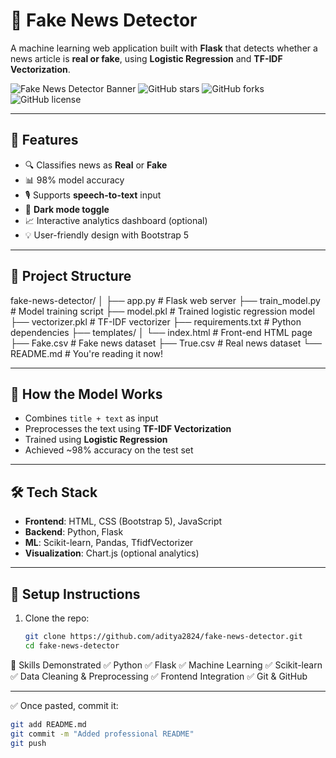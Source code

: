 # 🧠 Fake News Detector

A machine learning web application built with **Flask** that detects whether a news article is **real or fake**, using **Logistic Regression** and **TF-IDF Vectorization**.

![Fake News Detector Banner](https://img.shields.io/github/languages/top/aditya2824/fake-news-detector?style=for-the-badge)
![GitHub stars](https://img.shields.io/github/stars/aditya2824/fake-news-detector?style=for-the-badge)
![GitHub forks](https://img.shields.io/github/forks/aditya2824/fake-news-detector?style=for-the-badge)
![GitHub license](https://img.shields.io/github/license/aditya2824/fake-news-detector?style=for-the-badge)

---

## 🚀 Features

- 🔍 Classifies news as **Real** or **Fake**
- 📊 98% model accuracy
- 🎙️ Supports **speech-to-text** input
- 🌙 **Dark mode toggle**
- 📈 Interactive analytics dashboard (optional)
- 💡 User-friendly design with Bootstrap 5

---

## 📂 Project Structure

fake-news-detector/
│
├── app.py # Flask web server
├── train_model.py # Model training script
├── model.pkl # Trained logistic regression model
├── vectorizer.pkl # TF-IDF vectorizer
├── requirements.txt # Python dependencies
├── templates/
│ └── index.html # Front-end HTML page
├── Fake.csv # Fake news dataset
├── True.csv # Real news dataset
└── README.md # You're reading it now!


---

## 🧠 How the Model Works

- Combines `title + text` as input
- Preprocesses the text using **TF-IDF Vectorization**
- Trained using **Logistic Regression**
- Achieved ~98% accuracy on the test set

---

## 🛠️ Tech Stack

- **Frontend**: HTML, CSS (Bootstrap 5), JavaScript
- **Backend**: Python, Flask
- **ML**: Scikit-learn, Pandas, TfidfVectorizer
- **Visualization**: Chart.js (optional analytics)

---

## 🔧 Setup Instructions

1. Clone the repo:
   ```bash
   git clone https://github.com/aditya2824/fake-news-detector.git
   cd fake-news-detector
   
🧠 Skills Demonstrated
✅ Python
✅ Flask
✅ Machine Learning
✅ Scikit-learn
✅ Data Cleaning & Preprocessing
✅ Frontend Integration
✅ Git & GitHub


---

✅ Once pasted, commit it:
```bash
git add README.md
git commit -m "Added professional README"
git push

